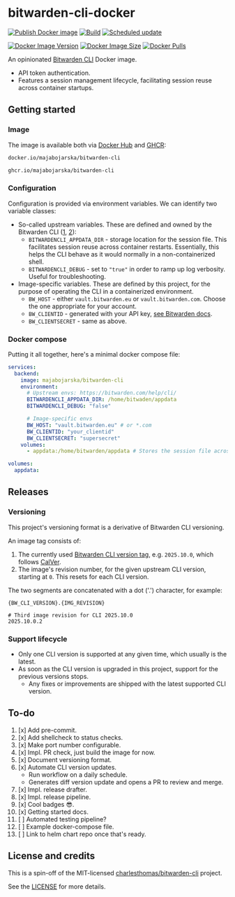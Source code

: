 # bitwarden-cli-docker

[![Publish Docker image](https://github.com/majabojarska/bitwarden-cli-docker/actions/workflows/release.yaml/badge.svg)](https://github.com/majabojarska/bitwarden-cli-docker/actions/workflows/release.yaml)
[![Build](https://github.com/majabojarska/bitwarden-cli-docker/actions/workflows/status.yaml/badge.svg)](https://github.com/majabojarska/bitwarden-cli-docker/actions/workflows/status.yaml)
[![Scheduled update](https://github.com/majabojarska/bitwarden-cli-docker/actions/workflows/update_cli.yaml/badge.svg)](https://github.com/majabojarska/bitwarden-cli-docker/actions/workflows/update_cli.yaml)

[![Docker Image Version](https://img.shields.io/docker/v/majabojarska/bitwarden-cli)](https://hub.docker.com/r/majabojarska/bitwarden-cli/tags)
[![Docker Image Size](https://img.shields.io/docker/image-size/majabojarska/bitwarden-cli)](https://hub.docker.com/r/majabojarska/bitwarden-cli/tags)
[![Docker Pulls](https://img.shields.io/docker/pulls/majabojarska/bitwarden-cli)](https://hub.docker.com/r/majabojarska/bitwarden-cli/tags)

An opinionated [Bitwarden CLI](https://bitwarden.com/help/cli/) Docker image.

- API token authentication.
- Features a session management lifecycle, facilitating session reuse across container startups.

## Getting started

### Image

The image is available both via
[Docker Hub](https://hub.docker.com/r/majabojarska/bitwarden-cli/tags)
and
[GHCR](https://github.com/majabojarska/bitwarden-cli-docker/pkgs/container/bitwarden-cli):

```sh
docker.io/majabojarska/bitwarden-cli
```

```sh
ghcr.io/majabojarska/bitwarden-cli
```

### Configuration

Configuration is provided via environment variables. We can identify two variable classes:

- So-called upstream variables. These are defined and owned by the Bitwarden CLI ([1](https://bitwarden.com/help/cli/), [2](https://bitwarden.com/help/data-storage/#CLI)):
  - `BITWARDENCLI_APPDATA_DIR` - storage location for the session file.
    This facilitates session reuse across container restarts.
    Essentially, this helps the CLI behave as it would normally in a non-containerized shell.
  - `BITWARDENCLI_DEBUG` - set to `"true"` in order to ramp up log verbosity. Useful for troubleshooting.
- Image-specific variables. These are defined by this project, for the purpose of operating the CLI
  in a containerized environment.
  - `BW_HOST` - either `vault.bitwarden.eu` or `vault.bitwarden.com`. Choose the one appropriate for your account.
  - `BW_CLIENTID` - generated with your API key, [see Bitwarden docs](https://bitwarden.com/help/personal-api-key/).
  - `BW_CLIENTSECRET` - same as above.

### Docker compose

Putting it all together, here's a minimal docker compose file:

```yaml
services:
  backend:
    image: majabojarska/bitwarden-cli
    environment:
      # Upstream envs: https://bitwarden.com/help/cli/
      BITWARDENCLI_APPDATA_DIR: /home/bitwaden/appdata
      BITWARDENCLI_DEBUG: "false"

      # Image-specific envs
      BW_HOST: "vault.bitwarden.eu" # or *.com
      BW_CLIENTID: "your_clientid"
      BW_CLIENTSECRET: "supersecret"
    volumes:
      - appdata:/home/bitwarden/appdata # Stores the session file across restarts

volumes:
  appdata:
```

## Releases

### Versioning

This project's versioning format is a derivative of Bitwarden CLI versioning.

An image tag consists of:

1. The currently used [Bitwarden CLI version tag](https://github.com/bitwarden/clients/releases?q=CLI&expanded=true), e.g. `2025.10.0`, which follows [CalVer](https://calver.org/).
1. The image's revision number, for the given upstream CLI version, starting at `0`. This resets for each CLI version.

The two segments are concatenated with a dot ('.') character, for example:

```plain
{BW_CLI_VERSION}.{IMG_REVISION}

# Third image revision for CLI 2025.10.0
2025.10.0.2
```

### Support lifecycle

- Only one CLI version is supported at any given time, which usually is the latest.
- As soon as the CLI version is upgraded in this project, support for the previous versions stops.
  - Any fixes or improvements are shipped with the latest supported CLI version.

## To-do

1. [x] Add pre-commit.
1. [x] Add shellcheck to status checks.
1. [x] Make port number configurable.
1. [x] Impl. PR check, just build the image for now.
1. [x] Document versioning format.
1. [x] Automate CLI version updates.
   - Run workflow on a daily schedule.
   - Generates diff version update and opens a PR to review and merge.
1. [x] Impl. release drafter.
1. [x] Impl. release pipeline.
1. [x] Cool badges 😎.
1. [x] Getting started docs.
1. [ ] Automated testing pipeline?
1. [ ] Example docker-compose file.
1. [ ] Link to helm chart repo once that's ready.

## License and credits

This is a spin-off of the MIT-licensed
[charlesthomas/bitwarden-cli](https://github.com/charlesthomas/bitwarden-cli) project.

See the [LICENSE](./LICENSE) for more details.
